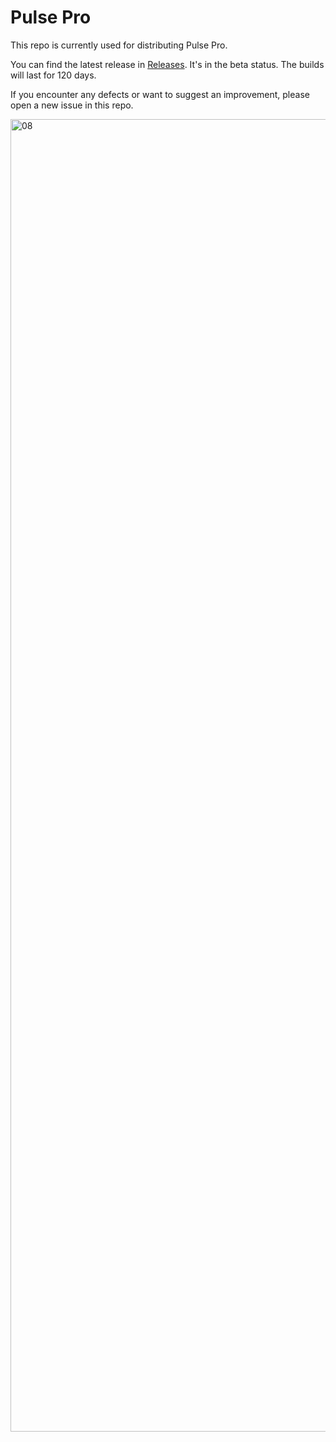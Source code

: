 # Pulse Pro

This repo is currently used for distributing Pulse Pro.

You can find the latest release in [Releases](https://github.com/kean/PulsePro/releases). It's in the beta status. The builds will last for 120 days.

If you encounter any defects or want to suggest an improvement, please open a new issue in this repo.

<img width="2100" alt="08" src="https://user-images.githubusercontent.com/1567433/140942189-45ad5be6-6462-46d2-82e5-1c9a228c53a9.png">
